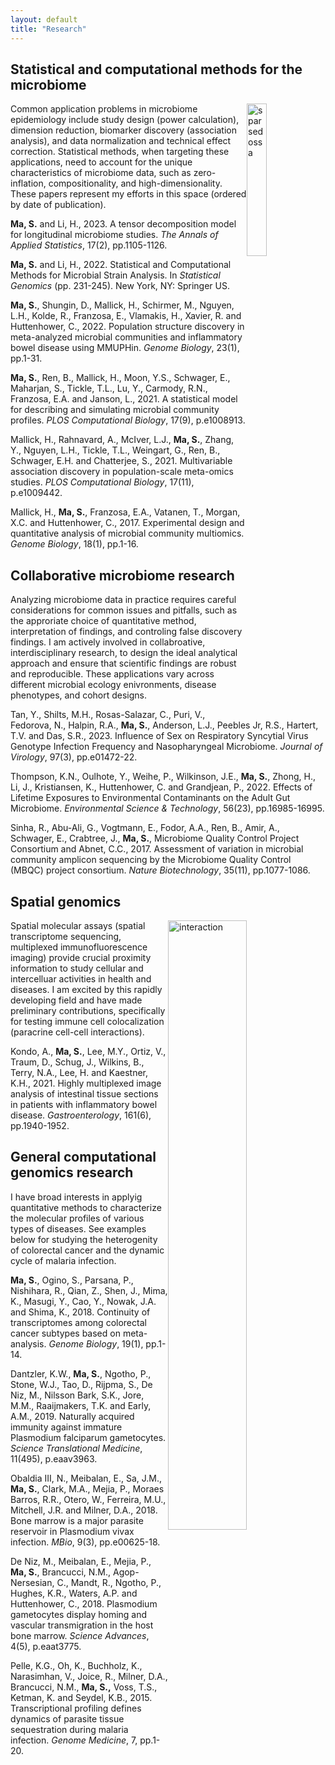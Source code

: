 ```yaml
---
layout: default
title: "Research"
---
```


## Statistical and computational methods for the microbiome

<img style="float: right;" src="{{ site.github.url }}/assets/img/sparsedossa.jpg" alt="sparsedossa" width="25%">

Common application problems in microbiome epidemiology include study design (power calculation), dimension reduction, biomarker discovery (association analysis), and data normalization and technical effect correction. Statistical methods, when targeting these applications, need to account for the unique characteristics of microbiome data, such as zero-inflation, compositionality, and high-dimensionality. These papers represent my efforts in this space (ordered by date of publication).

**Ma, S.** and Li, H., 2023. A tensor decomposition model for longitudinal microbiome studies. _The Annals of Applied Statistics_, 17(2), pp.1105-1126.

**Ma, S.** and Li, H., 2022. Statistical and Computational Methods for Microbial Strain Analysis. In _Statistical Genomics_ (pp. 231-245). New York, NY: Springer US.

**Ma, S.**, Shungin, D., Mallick, H., Schirmer, M., Nguyen, L.H., Kolde, R., Franzosa, E., Vlamakis, H., Xavier, R. and Huttenhower, C., 2022. Population structure discovery in meta-analyzed microbial communities and inflammatory bowel disease using MMUPHin. _Genome Biology_, 23(1), pp.1-31.

**Ma, S.**, Ren, B., Mallick, H., Moon, Y.S., Schwager, E., Maharjan, S., Tickle, T.L., Lu, Y., Carmody, R.N., Franzosa, E.A. and Janson, L., 2021. A statistical model for describing and simulating microbial community profiles. _PLOS Computational Biology_, 17(9), p.e1008913.
 
Mallick, H., Rahnavard, A., McIver, L.J., **Ma, S.**, Zhang, Y., Nguyen, L.H., Tickle, T.L., Weingart, G., Ren, B., Schwager, E.H. and Chatterjee, S., 2021. Multivariable association discovery in population-scale meta-omics studies. _PLOS Computational Biology_, 17(11), p.e1009442.

Mallick, H., **Ma, S.**, Franzosa, E.A., Vatanen, T., Morgan, X.C. and Huttenhower, C., 2017. Experimental design and quantitative analysis of microbial community multiomics. _Genome Biology_, 18(1), pp.1-16.

## Collaborative microbiome research

Analyzing microbiome data in practice requires careful considerations for common issues and pitfalls, such as the approriate choice of quantitative method, interpretation of findings, and controling false discovery findings. I am actively involved in collabroative, interdisciplinary research, to design the ideal analytical approach and ensure that scientific findings are robust and reproducible. These applications vary across different microbial ecology enivronments, disease phenotypes, and cohort designs.

Tan, Y., Shilts, M.H., Rosas-Salazar, C., Puri, V., Fedorova, N., Halpin, R.A., **Ma, S.**, Anderson, L.J., Peebles Jr, R.S., Hartert, T.V. and Das, S.R., 2023. Influence of Sex on Respiratory Syncytial Virus Genotype Infection Frequency and Nasopharyngeal Microbiome. _Journal of Virology_, 97(3), pp.e01472-22.

Thompson, K.N., Oulhote, Y., Weihe, P., Wilkinson, J.E., **Ma, S.**, Zhong, H., Li, J., Kristiansen, K., Huttenhower, C. and Grandjean, P., 2022. Effects of Lifetime Exposures to Environmental Contaminants on the Adult Gut Microbiome. _Environmental Science & Technology_, 56(23), pp.16985-16995.

Sinha, R., Abu-Ali, G., Vogtmann, E., Fodor, A.A., Ren, B., Amir, A., Schwager, E., Crabtree, J., **Ma, S.**, Microbiome Quality Control Project Consortium and Abnet, C.C., 2017. Assessment of variation in microbial community amplicon sequencing by the Microbiome Quality Control (MBQC) project consortium. _Nature Biotechnology_, 35(11), pp.1077-1086.

## Spatial genomics

<img style="float: right;" src="{{ site.github.url }}/assets/img/interaction.jpg" alt="interaction" width="50%">

Spatial molecular assays (spatial transcriptome sequencing, multiplexed immunofluorescence imaging) provide crucial proximity information to study cellular and intercelluar activities in health and diseases. I am excited by this rapidly developing field and have made preliminary contributions, specifically for testing immune cell colocalization (paracrine cell-cell interactions).

Kondo, A., **Ma, S.**, Lee, M.Y., Ortiz, V., Traum, D., Schug, J., Wilkins, B., Terry, N.A., Lee, H. and Kaestner, K.H., 2021. Highly multiplexed image analysis of intestinal tissue sections in patients with inflammatory bowel disease. _Gastroenterology_, 161(6), pp.1940-1952.

## General computational genomics research

I have broad interests in applyig quantitative methods to characterize the molecular profiles of various types of diseases. See examples below for studying the heterogenity of colorectal cancer and the dynamic cycle of malaria infection.

**Ma, S.**, Ogino, S., Parsana, P., Nishihara, R., Qian, Z., Shen, J., Mima, K., Masugi, Y., Cao, Y., Nowak, J.A. and Shima, K., 2018. Continuity of transcriptomes among colorectal cancer subtypes based on meta-analysis. _Genome Biology_, 19(1), pp.1-14.

Dantzler, K.W., **Ma, S.**, Ngotho, P., Stone, W.J., Tao, D., Rijpma, S., De Niz, M., Nilsson Bark, S.K., Jore, M.M., Raaijmakers, T.K. and Early, A.M., 2019. Naturally acquired immunity against immature Plasmodium falciparum gametocytes. _Science Translational Medicine_, 11(495), p.eaav3963.

Obaldia III, N., Meibalan, E., Sa, J.M., **Ma, S.**, Clark, M.A., Mejia, P., Moraes Barros, R.R., Otero, W., Ferreira, M.U., Mitchell, J.R. and Milner, D.A., 2018. Bone marrow is a major parasite reservoir in Plasmodium vivax infection. _MBio_, 9(3), pp.e00625-18.

De Niz, M., Meibalan, E., Mejia, P., **Ma, S.**, Brancucci, N.M., Agop-Nersesian, C., Mandt, R., Ngotho, P., Hughes, K.R., Waters, A.P. and Huttenhower, C., 2018. Plasmodium gametocytes display homing and vascular transmigration in the host bone marrow. _Science Advances_, 4(5), p.eaat3775.

Pelle, K.G., Oh, K., Buchholz, K., Narasimhan, V., Joice, R., Milner, D.A., Brancucci, N.M., **Ma, S.,** Voss, T.S., Ketman, K. and Seydel, K.B., 2015. Transcriptional profiling defines dynamics of parasite tissue sequestration during malaria infection. _Genome Medicine_, 7, pp.1-20.
